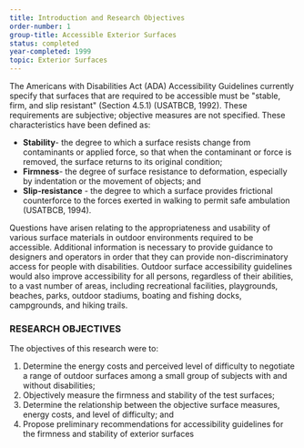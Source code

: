 ```yaml
---
title: Introduction and Research Objectives
order-number: 1
group-title: Accessible Exterior Surfaces
status: completed
year-completed: 1999
topic: Exterior Surfaces
---
```


The Americans with Disabilities Act (ADA) Accessibility Guidelines currently specify that surfaces that are required to be accessible must be "stable, firm, and slip resistant" (Section 4.5.1) (USATBCB, 1992). These requirements are subjective; objective measures are not specified. These characteristics have been defined as:

-   **Stability**- the degree to which a surface resists change from contaminants or applied force, so that when the contaminant or force is removed, the surface returns to its original condition;
-   **Firmness**- the degree of surface resistance to deformation, especially by indentation or the movement of objects; and
-   **Slip-resistance** - the degree to which a surface provides frictional counterforce to the forces exerted in walking to permit safe ambulation (USATBCB, 1994).

Questions have arisen relating to the appropriateness and usability of various surface materials in outdoor environments required to be accessible. Additional information is necessary to provide guidance to designers and operators in order that they can provide non-discriminatory access for people with disabilities. Outdoor surface accessibility guidelines would also improve accessibility for all persons, regardless of their abilities, to a vast number of areas, including recreational facilities, playgrounds, beaches, parks, outdoor stadiums, boating and fishing docks, campgrounds, and hiking trails.

### RESEARCH OBJECTIVES

The objectives of this research were to:

1.  Determine the energy costs and perceived level of difficulty to negotiate a range of outdoor surfaces among a small group of subjects with and without disabilities;
2.  Objectively measure the firmness and stability of the test surfaces;
3.  Determine the relationship between the objective surface measures, energy costs, and level of difficulty; and
4.  Propose preliminary recommendations for accessibility guidelines for the firmness and stability of exterior surfaces
